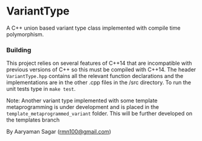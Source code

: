 # VariantType

A C++ union based variant type class implemented with compile time
polymorphism.

### Building
This project relies on several features of C++14 that are incompatible with
previous versions of C++ so this must be compiled with C++14.  The header
`VariantType.hpp` contains all the relevant function declarations and the
implementations are in the other .cpp files in the /src directory.  To run the
unit tests type in ``make test``. 

Note: Another variant type implemented with some template metaprogramming is
under development and is placed in the `template_metaprogrammed_variant`
folder.  This will be further developed on the templates branch

By Aaryaman Sagar (rmn100@gmail.com) 
